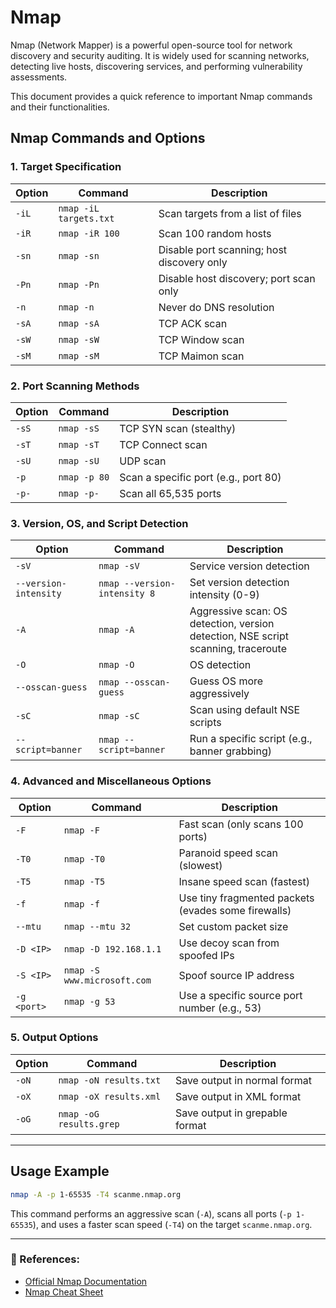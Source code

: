 # Nmap

Nmap (Network Mapper) is a powerful open-source tool for network discovery and security auditing. It is widely used for scanning networks, detecting live hosts, discovering services, and performing vulnerability assessments. 

This document provides a quick reference to important Nmap commands and their functionalities.

## Nmap Commands and Options

### 1. Target Specification
| Option | Command                        | Description                                       |
|--------|--------------------------------|---------------------------------------------------|
| `-iL`  | `nmap -iL targets.txt`         | Scan targets from a list of files                 |
| `-iR`  | `nmap -iR 100`                 | Scan 100 random hosts                             |
| `-sn`  | `nmap -sn`                     | Disable port scanning; host discovery only        |
| `-Pn`  | `nmap -Pn`                     | Disable host discovery; port scan only            |
| `-n`   | `nmap -n`                      | Never do DNS resolution                           |
| `-sA` | `nmap -sA` | TCP ACK scan |
| `-sW` | `nmap -sW` | TCP Window scan |
| `-sM` | `nmap -sM` | TCP Maimon scan |

### 2. Port Scanning Methods
| Option | Command           | Description                                  |
|--------|-------------------|----------------------------------------------|
| `-sS`  | `nmap -sS`        | TCP SYN scan (stealthy)                      |
| `-sT`  | `nmap -sT`        | TCP Connect scan                             |
| `-sU`  | `nmap -sU`        | UDP scan                                     |
| `-p`   | `nmap -p 80`      | Scan a specific port (e.g., port 80)           |
| `-p-`  | `nmap -p-`        | Scan all 65,535 ports                         |

### 3. Version, OS, and Script Detection
| Option                   | Command                              | Description                                                             |
|--------------------------|--------------------------------------|-------------------------------------------------------------------------|
| `-sV`                   | `nmap -sV`                           | Service version detection                                               |
| `--version-intensity`    | `nmap --version-intensity 8`         | Set version detection intensity (0-9)                                   |
| `-A`                    | `nmap -A`                            | Aggressive scan: OS detection, version detection, NSE script scanning, traceroute |
| `-O`                    | `nmap -O`                            | OS detection                                                            |
| `--osscan-guess`         | `nmap --osscan-guess`                | Guess OS more aggressively                                              |
| `-sC`                   | `nmap -sC`                           | Scan using default NSE scripts                                          |
| `--script=banner`        | `nmap --script=banner`               | Run a specific script (e.g., banner grabbing)                           |

### 4. Advanced and Miscellaneous Options
| Option             | Command                              | Description                                                    |
|--------------------|--------------------------------------|----------------------------------------------------------------|
| `-F`               | `nmap -F`                            | Fast scan (only scans 100 ports)                               |
| `-T0`              | `nmap -T0`                           | Paranoid speed scan (slowest)                                  |
| `-T5`              | `nmap -T5`                           | Insane speed scan (fastest)                                    |
| `-f`               | `nmap -f`                            | Use tiny fragmented packets (evades some firewalls)            |
| `--mtu`            | `nmap --mtu 32`                      | Set custom packet size                                         |
| `-D <IP>`          | `nmap -D 192.168.1.1`                | Use decoy scan from spoofed IPs                                |
| `-S <IP>`          | `nmap -S www.microsoft.com`          | Spoof source IP address                                          |
| `-g <port>`        | `nmap -g 53`                         | Use a specific source port number (e.g., 53)                     |

### 5. Output Options
| Option   | Command                             | Description                                       |
|----------|-------------------------------------|---------------------------------------------------|
| `-oN`    | `nmap -oN results.txt`              | Save output in normal format                      |
| `-oX`    | `nmap -oX results.xml`              | Save output in XML format                          |
| `-oG`    | `nmap -oG results.grep`             | Save output in grepable format                     |

---


## Usage Example
```bash
nmap -A -p 1-65535 -T4 scanme.nmap.org
```
This command performs an aggressive scan (`-A`), scans all ports (`-p 1-65535`), and uses a faster scan speed (`-T4`) on the target `scanme.nmap.org`.

---
### 🔗 References:
- [Official Nmap Documentation](https://nmap.org/book/man.html)
- [Nmap Cheat Sheet](https://nmap.org/man/)
